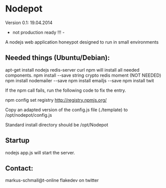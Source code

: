 Nodepot
=======

Version 0.1: 19.04.2014

- not production ready !!! -

A nodejs web application honeypot designed to run in small environments

Needed things (Ubuntu/Debian):
------------------------------

apt-get install nodejs redis-server curl npm will install all needed components.
npm install --save string crypto redis moment
(NOT NEEDED) npm install nodemailer --save
npm install emailjs --save
npm install twit

If the npm call fails, run the following code to fix the entry.

npm config set registry http://registry.npmjs.org/

Copy an adapted version of the config.js file (./template) to /opt/nodepot/config.js

Standard install directory should be /opt/Nodepot





Startup
-------

nodejs app.js will start the server.


Contact:
--------

markus-schmall@t-online
flakedev on twitter







